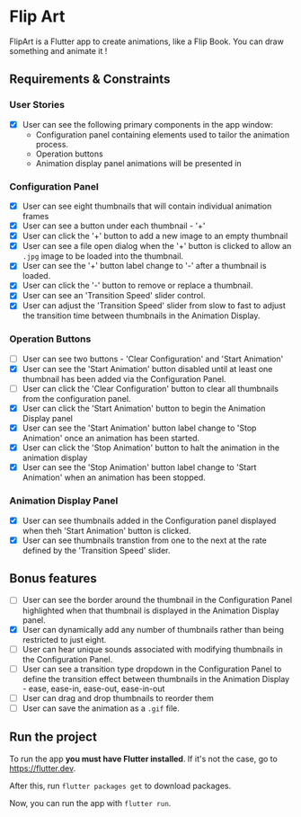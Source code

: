 # Flip Art

FlipArt is a Flutter app to create animations, like a Flip Book.
You can draw something and animate it !

## Requirements & Constraints

### User Stories

- [X] User can see the following primary components in the app window:
  - Configuration panel containing elements used to tailor the animation
    process.
  - Operation buttons
  - Animation display panel animations will be presented in

### Configuration Panel

- [X] User can see eight thumbnails that will contain individual animation frames
- [X] User can see a button under each thumbnail - '+'
- [X] User can click the '+' button to add a new image to an empty thumbnail
- [X] User can see a file open dialog when the '+' button is clicked to allow an `.jpg` image to be loaded into the thumbnail. 
- [X] User can see the '+' button label change to '-' after a thumbnail is loaded.
- [X] User can click the '-' button to remove or replace a thumbnail.
- [X] User can see an 'Transition Speed' slider control. 
- [X] User can adjust the 'Transition Speed' slider from slow to fast to adjust the transition time between thumbnails in the Animation Display.

### Operation Buttons

- [ ] User can see two buttons - 'Clear Configuration' and 'Start Animation'
- [X] User can see the 'Start Animation' button disabled until at least one thumbnail has been added via the Configuration Panel.
- [ ] User can click the 'Clear Configuration' button to clear all thumbnails from the configuration panel.
- [X] User can click the 'Start Animation' button to begin the Animation Display panel
- [X] User can see the 'Start Animation' button label change to 'Stop Animation' once an animation has been started.
- [X] User can click the 'Stop Animation' button to halt the animation in the animation display
- [X] User can see the 'Stop Animation' button label change to 'Start Animation' when an animation has been stopped.

### Animation Display Panel

- [X] User can see thumbnails added in the Configuration panel displayed when theh 'Start Animation' button is clicked. 
- [X] User can see thumbnails transtion from one to the next at the rate defined by the 'Transition Speed' slider.

## Bonus features

- [ ] User can see the border around the thumbnail in the Configuration Panel highlighted when that thumbnail is displayed in the Animation Display panel.
- [X] User can dynamically add any number of thumbnails rather than being restricted to just eight.
- [ ] User can hear unique sounds associated with modifying thumbnails in the Configuration Panel.
- [ ] User can see a transition type dropdown in the Configuration Panel to define the transition effect between thumbnails in the Animation Display - ease, ease-in, ease-out, ease-in-out
- [ ] User can drag and drop thumbnails to reorder them
- [ ] User can save the animation as a `.gif` file.

## Run the project

To run the app **you must have Flutter installed**. If it's not the case, go to <https://flutter.dev>.

After this, run `flutter packages get` to download packages.

Now, you can run the app with `flutter run`.
